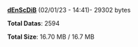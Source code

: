 [**dEnScDiB**](/data/dEnScDiB.txt) (02/01/23 - 14:41)- 29302 bytes

**Total Datas**: 2594

**Total Size**: 16.70 MB / 16.7 MB